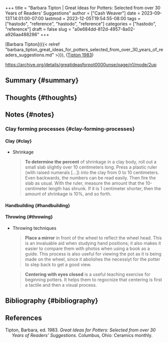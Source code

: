 +++
title = "Barbara Tipton | Great Ideas for Potters: Selected from over 30 Years of Readers' Suggestions"
author = ["Cash Weaver"]
date = 2023-09-13T14:01:00-07:00
lastmod = 2023-12-05T19:54:55-08:00
tags = ["hastodo", "reference", "hastodo", "reference"]
categories = ["hastodo", "reference"]
draft = false
slug = "a0e684dd-812d-4957-8a02-a926aa488286"
+++

[Barbara Tipton]({{< relref "barbara_tipton_great_ideas_for_potters_selected_from_over_30_years_of_readers_suggestions.md" >}}), (<a href="#citeproc_bib_item_1">Tipton 1983</a>)

<https://archive.org/details/greatideasforpot0000unse/page/n1/mode/2up>


## Summary {#summary}


## Thoughts {#thoughts}


## Notes {#notes}


### Clay forming processes {#clay-forming-processes}


#### Clay {#clay}

<!--list-separator-->

-  Shrinkage

    > **To determine the percent** of shrinkage in a clay body, roll out a small slab slightly over 10 centimeters long. Press a plastic ruler (with raised numerals [...]) into the clay from 0 to 10 centimeters. Even backwards, the numbers can be read easily. Then fire the slab as usual. With the ruler, measure the amount that the 10-centimeter length has shrunk. If it is 1 centimeter shorter, then the amount of shrinkage is 10%, and so forth.


#### Handbuilding {#handbuilding}


#### Throwing {#throwing}

<!--list-separator-->

-  Throwing techniques

    > **Place a mirror** in front of the wheel to reflect the wheel head. This is an invaluable aid when studying hand positions; it also makes it easier to compare them with photos when using a book as a guide. This process is also useful for viewing the pot as it is being made on the wheel, since it abolishes the necessiyt for the potter to step back to get a good view.

    <!--quoteend-->

    > **Centering with eyes closed** is a useful teaching exercise for beginning potters. It helps them to regocnize that centering is first a tactile and then a visual process.


## Bibliography {#bibliography}

## References

<style>.csl-entry{text-indent: -1.5em; margin-left: 1.5em;}</style><div class="csl-bib-body">
  <div class="csl-entry"><a id="citeproc_bib_item_1"></a>Tipton, Barbara, ed. 1983. <i>Great Ideas for Potters: Selected from over 30 Years of Readers’ Suggestions</i>. Columbus, Ohio: Ceramics monthly.</div>
</div>
